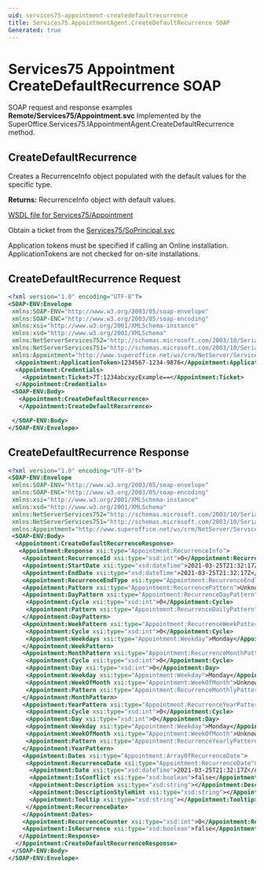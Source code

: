 ```yaml
---
uid: services75-appointment-createdefaultrecurrence
title: Services75.AppointmentAgent.CreateDefaultRecurrence SOAP
Generated: true
---
```


# Services75 Appointment CreateDefaultRecurrence SOAP

SOAP request and response examples **Remote/Services75/Appointment.svc**
Implemented by the <see cref="M:SuperOffice.Services75.IAppointmentAgent.CreateDefaultRecurrence">SuperOffice.Services75.IAppointmentAgent.CreateDefaultRecurrence</see> method.

## CreateDefaultRecurrence

Creates a RecurrenceInfo object populated with the default values for the specific type.


**Returns:** RecurrenceInfo object with default values.


[WSDL file for Services75/Appointment](../Services75-Appointment.md)

Obtain a ticket from the [Services75/SoPrincipal.svc](../SoPrincipal/SoPrincipal.md)

Application tokens must be specified if calling an Online installation. ApplicationTokens are not checked for on-site installations.

## CreateDefaultRecurrence Request

```xml
<?xml version="1.0" encoding="UTF-8"?>
<SOAP-ENV:Envelope
 xmlns:SOAP-ENV="http://www.w3.org/2003/05/soap-envelope"
 xmlns:SOAP-ENC="http://www.w3.org/2003/05/soap-encoding"
 xmlns:xsi="http://www.w3.org/2001/XMLSchema-instance"
 xmlns:xsd="http://www.w3.org/2001/XMLSchema"
 xmlns:NetServerServices752="http://schemas.microsoft.com/2003/10/Serialization/Arrays"
 xmlns:NetServerServices751="http://schemas.microsoft.com/2003/10/Serialization/"
 xmlns:Appointment="http://www.superoffice.net/ws/crm/NetServer/Services75">
  <Appointment:ApplicationToken>1234567-1234-9876</Appointment:ApplicationToken>
  <Appointment:Credentials>
    <Appointment:Ticket>7T:1234abcxyzExample==</Appointment:Ticket>
  </Appointment:Credentials>
 <SOAP-ENV:Body>
   <Appointment:CreateDefaultRecurrence>
   </Appointment:CreateDefaultRecurrence>

 </SOAP-ENV:Body>
</SOAP-ENV:Envelope>

```


## CreateDefaultRecurrence Response

```xml
<?xml version="1.0" encoding="UTF-8"?>
<SOAP-ENV:Envelope
 xmlns:SOAP-ENV="http://www.w3.org/2003/05/soap-envelope"
 xmlns:SOAP-ENC="http://www.w3.org/2003/05/soap-encoding"
 xmlns:xsi="http://www.w3.org/2001/XMLSchema-instance"
 xmlns:xsd="http://www.w3.org/2001/XMLSchema"
 xmlns:NetServerServices752="http://schemas.microsoft.com/2003/10/Serialization/Arrays"
 xmlns:NetServerServices751="http://schemas.microsoft.com/2003/10/Serialization/"
 xmlns:Appointment="http://www.superoffice.net/ws/crm/NetServer/Services75">
 <SOAP-ENV:Body>
  <Appointment:CreateDefaultRecurrenceResponse>
   <Appointment:Response xsi:type="Appointment:RecurrenceInfo">
    <Appointment:RecurrenceId xsi:type="xsd:int">0</Appointment:RecurrenceId>
    <Appointment:StartDate xsi:type="xsd:dateTime">2021-03-25T21:32:17Z</Appointment:StartDate>
    <Appointment:EndDate xsi:type="xsd:dateTime">2021-03-25T21:32:17Z</Appointment:EndDate>
    <Appointment:RecurrenceEndType xsi:type="Appointment:RecurrenceEndType">Unknown</Appointment:RecurrenceEndType>
    <Appointment:Pattern xsi:type="Appointment:RecurrencePattern">Unknown</Appointment:Pattern>
    <Appointment:DayPattern xsi:type="Appointment:RecurrenceDayPattern">
     <Appointment:Cycle xsi:type="xsd:int">0</Appointment:Cycle>
     <Appointment:Pattern xsi:type="Appointment:RecurrenceDailyPattern">Unknown</Appointment:Pattern>
    </Appointment:DayPattern>
    <Appointment:WeekPattern xsi:type="Appointment:RecurrenceWeekPattern">
     <Appointment:Cycle xsi:type="xsd:int">0</Appointment:Cycle>
     <Appointment:Weekdays xsi:type="Appointment:Weekday">Monday</Appointment:Weekdays>
    </Appointment:WeekPattern>
    <Appointment:MonthPattern xsi:type="Appointment:RecurrenceMonthPattern">
     <Appointment:Cycle xsi:type="xsd:int">0</Appointment:Cycle>
     <Appointment:Day xsi:type="xsd:int">0</Appointment:Day>
     <Appointment:Weekday xsi:type="Appointment:Weekday">Monday</Appointment:Weekday>
     <Appointment:WeekOfMonth xsi:type="Appointment:WeekOfMonth">Unknown</Appointment:WeekOfMonth>
     <Appointment:Pattern xsi:type="Appointment:RecurrenceMonthlyPattern">Unknown</Appointment:Pattern>
    </Appointment:MonthPattern>
    <Appointment:YearPattern xsi:type="Appointment:RecurrenceYearPattern">
     <Appointment:Cycle xsi:type="xsd:int">0</Appointment:Cycle>
     <Appointment:Day xsi:type="xsd:int">0</Appointment:Day>
     <Appointment:Weekday xsi:type="Appointment:Weekday">Monday</Appointment:Weekday>
     <Appointment:WeekOfMonth xsi:type="Appointment:WeekOfMonth">Unknown</Appointment:WeekOfMonth>
     <Appointment:Pattern xsi:type="Appointment:RecurrenceYearlyPattern">Unknown</Appointment:Pattern>
    </Appointment:YearPattern>
    <Appointment:Dates xsi:type="Appointment:ArrayOfRecurrenceDate">
     <Appointment:RecurrenceDate xsi:type="Appointment:RecurrenceDate">
      <Appointment:Date xsi:type="xsd:dateTime">2021-03-25T21:32:17Z</Appointment:Date>
      <Appointment:IsConflict xsi:type="xsd:boolean">false</Appointment:IsConflict>
      <Appointment:Description xsi:type="xsd:string"></Appointment:Description>
      <Appointment:DescriptionStyleHint xsi:type="xsd:string"></Appointment:DescriptionStyleHint>
      <Appointment:Tooltip xsi:type="xsd:string"></Appointment:Tooltip>
     </Appointment:RecurrenceDate>
    </Appointment:Dates>
    <Appointment:RecurrenceCounter xsi:type="xsd:int">0</Appointment:RecurrenceCounter>
    <Appointment:IsRecurrence xsi:type="xsd:boolean">false</Appointment:IsRecurrence>
   </Appointment:Response>
  </Appointment:CreateDefaultRecurrenceResponse>
 </SOAP-ENV:Body>
</SOAP-ENV:Envelope>

```

